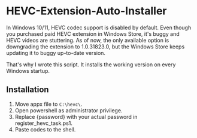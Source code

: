 # HEVC-Extension-Auto-Installer

In Windows 10/11, HEVC codec support is disabled by default. 
Even though you purchased paid HEVC extension in Windows Store, it's buggy and HEVC videos are stuttering.
As of now, the only available option is downgrading the extension to 1.0.31823.0, but the Windows Store keeps updating it to buggy up-to-date version.

That's why I wrote this script. It installs the working version on every Windows startup.

## Installation

1. Move appx file to `C:\hevc\`.
2. Open powershell as administrator privilege.
3. Replace {password} with your actual password in register_hevc_task.ps1.
4. Paste codes to the shell.
